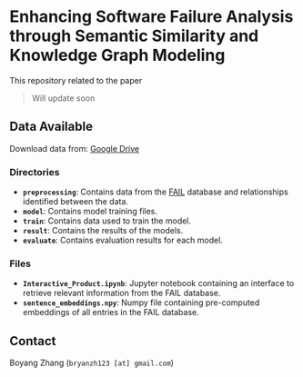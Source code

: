# Enhancing Software Failure Analysis through Semantic Similarity and Knowledge Graph Modeling

This repository related to the paper

> Will update soon

## Data Available

Download data from: [Google Drive](https://drive.google.com/drive/folders/14Og2yLeC3uI7fqFRf5wfEGLB8265ia3Y?usp=drive_link)

### Directories

- **`preprocessing`**: Contains data from the [FAIL](https://arxiv.org/html/2406.08221v1) database and relationships identified between the data.
- **`model`**: Contains model training files.
- **`train`**: Contains data used to train the model.
- **`result`**: Contains the results of the models.
- **`evaluate`**: Contains evaluation results for each model.

### Files

- **`Interactive_Product.ipynb`**: Jupyter notebook containing an interface to retrieve relevant information from the FAIL database.
- **`sentence_embeddings.npy`**: Numpy file containing pre-computed embeddings of all entries in the FAIL database.

## Contact

Boyang Zhang (`bryanzh123 [at] gmail.com`)
